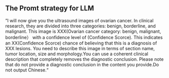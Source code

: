 ## The Promt strategy for LLM
”I will now give you the ultrasound images of ovarian cancer. In clinical research, they are divided into three categories: benign, borderline, and malignant. This image is XXX(Ovarian cancer category: benign, malignant, borderline） with a confidence level of (Confidence Scorce). This indicates an XX(Confidence Scorce) chance of believing that this is a diagnosis of XXX lesions. You need to describe this image in terms of section name, tumor location, size and morphology.You can use a coherent clinical description that completely removes the diagnostic conclusion. Please note that do not provide a diagnostic conclusion in the content you provide.Do not output Chinese.“